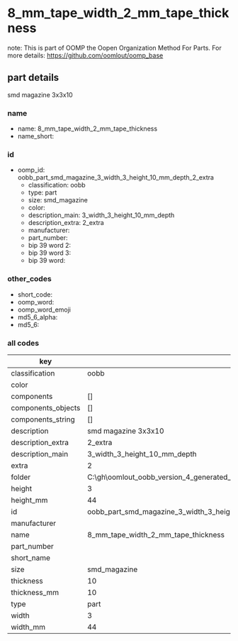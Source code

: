 # 8_mm_tape_width_2_mm_tape_thickness  

note: This is part of OOMP the Oopen Organization Method For Parts. For more details: https://github.com/oomlout/oomp_base

##  part details



smd magazine 3x3x10

### name
* name: 8_mm_tape_width_2_mm_tape_thickness
* name_short: 
### id
* oomp_id: oobb_part_smd_magazine_3_width_3_height_10_mm_depth_2_extra
  * classification: oobb
  * type: part
  * size: smd_magazine
  * color: 
  * description_main: 3_width_3_height_10_mm_depth
  * description_extra: 2_extra
  * manufacturer: 
  * part_number: 
  * bip 39 word 2: 
  * bip 39 word 3: 
  * bip 39 word: 

### other_codes
* short_code: 
* oomp_word: 
* oomp_word_emoji 
* md5_6_alpha: 
* md5_6: 









### all codes 
| key | value |  
| --- | --- |  
| classification | oobb |  
| color |  |  
| components | [] |  
| components_objects | [] |  
| components_string | [] |  
| description | smd magazine 3x3x10 |  
| description_extra | 2_extra |  
| description_main | 3_width_3_height_10_mm_depth |  
| extra | 2 |  
| folder | C:\gh\oomlout_oobb_version_4_generated_parts\things\oobb_part_smd_magazine_3_width_3_height_10_mm_depth_2_extra |  
| height | 3 |  
| height_mm | 44 |  
| id | oobb_part_smd_magazine_3_width_3_height_10_mm_depth_2_extra |  
| manufacturer |  |  
| name | 8_mm_tape_width_2_mm_tape_thickness |  
| part_number |  |  
| short_name |  |  
| size | smd_magazine |  
| thickness | 10 |  
| thickness_mm | 10 |  
| type | part |  
| width | 3 |  
| width_mm | 44 |  
